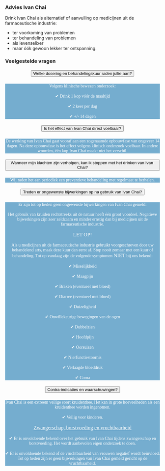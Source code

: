 ### Advies Ivan Chai

Drink Ivan Chai als alternatief of aanvulling op medicijnen uit de farmaceutische industrie:

* ter voorkoming van problemen
* ter behandeling van problemen
* als levenselixer
* maar óók gewoon lekker ter ontspanning.

### Veelgestelde vragen
<!--START faq -->
<section id=faq>
<div data-aos="fade-right" class="col-md-12 aos-init aos-animate">
                    <div class="accordion" id="faqAccordion">
                        <div class="card shadow">
                            <div class="card-header" id="heading_1">
                                <h5 style="font-family:papyrus; text-align:center" class="mb-0">
                                    <button style="white-space:break-spaces" class="btn btn-link collapsed" type="button" data-toggle="collapse" data-target="#collapse_1" aria-expanded="false" aria-controls="collapse_1">Welke dosering en behandelingskuur raden jullie aan?</button>
                                </h5>
                            </div>
                            <div id="collapse_1" class="collapse" aria-labelledby="heading_1" data-parent="#faqAccordion" style="">
                                <div class="card-body" style="background-color: #75adcf; color: white">
                                    <p style="font-family:candara; text-align:center">Volgens klinische bewezen onderzoek:<br><br>✔ Drink 1 kop vóór de maaltijd<br><br>✔ 2 keer per dag<br><br>✔ +/- 14 dagen</p>
                                </div>
                            </div>
                        </div>
                        <div class="card shadow">
                            <div class="card-header" id="heading_2">
                                <h5 style="font-family:papyrus; text-align:center" class="mb-0">
                                    <button style="white-space:break-spaces" class="btn btn-link collapsed" type="button" data-toggle="collapse" data-target="#collapse_2" aria-expanded="false" aria-controls="collapse_2">Is het effect van Ivan Chai direct voelbaar?</button></h5>
                            </div>
                            <div id="collapse_2" class="collapse" aria-labelledby="heading_2" data-parent="#faqAccordion" style="">
                                <div class="card-body" style="background-color: #75adcf; color: white">
                                    <p style="font-family:candara; text-align:center">De werking van Ivan Chai gaat vooraf aan een zogenaamde opbouwfase van ongeveer 14 dagen. Na deze opbouwfase is het effect volgens klinisch onderzoek voelbaar. In andere woorden, één kop Ivan Chai maakt niet het verschil.
                                    </p>
                                </div>
                            </div>
                        </div>
                        <div class="card shadow">
                            <div class="card-header" id="heading_3">
                                <h5 style="font-family:papyrus; text-align:center" class="mb-0">
                                    <button style="white-space:break-spaces" class="btn btn-link collapsed" type="button" data-toggle="collapse" data-target="#collapse_3" aria-expanded="false" aria-controls="collapse_3">Wanneer mijn klachten zijn verholpen, kan ik stoppen met het drinken van Ivan Chai?</button></h5>
                            </div>
                            <div id="collapse_3" class="collapse" aria-labelledby="heading_3" data-parent="#faqAccordion" style="">
                                <div class="card-body" style="background-color: #75adcf; color: white">
                                    <p style="font-family:candara; text-align:center">Wij raden het aan periodiek een preventieve behandeling met regelmaat te herhalen.</p>
                                </div>
                            </div>
                        </div>
                        <div class="card shadow">
                            <div class="card-header" id="heading_4">
                                <h5 style="font-family:papyrus; text-align:center" class="mb-0">
                                    <button style="white-space:break-spaces" class="btn btn-link collapsed" type="button" data-toggle="collapse" data-target="#collapse_4" aria-expanded="false" aria-controls="collapse_4">Treden er ongewenste bijwerkingen op na gebruik van Ivan Chai?</button></h5>
                            </div>
                            <div id="collapse_4" class="collapse" aria-labelledby="heading_4" data-parent="#faqAccordion" style="">
                                <div class="card-body" style="background-color: #75adcf; color: white">
                                    <p style="font-family:candara; text-align:center">Er zijn tot op heden geen ongewenste bijwerkingen van Ivan Chai gemeld:<br><br>Het gebruik van kruiden rechtstreeks uit de natuur heeft één groot voordeel. Negatieve bijwerkingen zijn zeer zeldzaam en minder ernstig dan bij medicijnen uit de farmaceutische industrie.<br><br><big>LET OP!</big><br><br>Als u medicijnen uit de farmaceutische industrie gebruikt voorgeschreven door uw behandelend arts, maak deze kuur dan eerst af. Stop nooit zomaar met een kuur of behandeling. Tot op vandaag zijn de volgende symptomen <big>NIET</big> bij ons bekend:<br><br>✔ Misselijkheid<br><br>✔ Maagpijn<br><br>✔ Braken (eventueel met bloed)<br><br>✔ Diarree (eventueel met bloed)<br><br>✔ Duizeligheid<br><br>✔ Onwillekeurige bewegingen van de ogen<br><br>✔ Dubbelzien<br><br>✔ Hoofdpijn<br><br>✔ Oorsuizen<br><br>✔ Nierfunctiestoornis<br><br>✔ Verlaagde bloeddruk<br><br>✔ Coma
                                    </p>
                                </div>
                            </div>
                        </div>
                        <div class="card shadow">
                            <div class="card-header" id="heading_5">
                                <h5 style="font-family:papyrus; text-align:center" class="mb-0">
                                    <button style="white-space:break-spaces" class="btn btn-link collapsed" type="button" data-toggle="collapse" data-target="#collapse_5" aria-expanded="false" aria-controls="collapse_5">Contra-indicaties en waarschuwingen?</button></h5>
                            </div>
                            <div id="collapse_5" class="collapse" aria-labelledby="heading_5" data-parent="#faqAccordion" style="">
                                <div class="card-body" style="background-color: #75adcf; color: white">
                                    <p style="font-family:candara; text-align:center">Ivan Chai is een extreem veilige soort kruidenthee. Het kan in grote hoeveelheden als een kruidenthee worden ingenomen.<br><br>✔ Veilig voor kinderen.<br><br><big><u>Zwangerschap, borstvoeding en vruchtbaarheid</u></big><br><br>✔ Er is onvoldoende bekend over het gebruik van Ivan Chai tijdens zwangerschap en borstvoeding. Het wordt aanbevolen eigen onderzoek te doen.<br><br>✔ Er is onvoldoende bekend of de vruchtbaarheid van vrouwen negatief wordt beïnvloed. Tot op heden zijn er geen bijwerkingen van Ivan Chai gemeld gericht op de vruchtbaarheid.
                                    </p>
                                </div>
                            </div>
                        </div>
                    </section>
                <!--END faq -->
